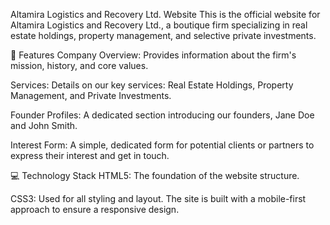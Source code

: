 Altamira Logistics and Recovery Ltd. Website
This is the official website for Altamira Logistics and Recovery Ltd., a boutique firm specializing in real estate holdings, property management, and selective private investments.

🌟 Features
Company Overview: Provides information about the firm's mission, history, and core values.

Services: Details on our key services: Real Estate Holdings, Property Management, and Private Investments.

Founder Profiles: A dedicated section introducing our founders, Jane Doe and John Smith.

Interest Form: A simple, dedicated form for potential clients or partners to express their interest and get in touch.

💻 Technology Stack
HTML5: The foundation of the website structure.

CSS3: Used for all styling and layout. The site is built with a mobile-first approach to ensure a responsive design.
